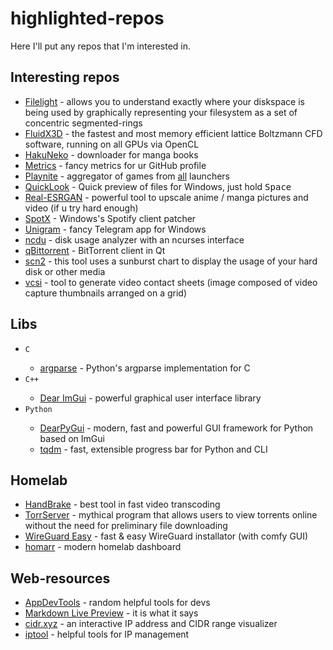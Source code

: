 # highlighted-repos

Here I'll put any repos that I'm interested in.

## Interesting repos

<div id="auto-sort-start"/>

- [Filelight](https://github.com/KDE/filelight) - allows you to understand exactly where your diskspace is being used by graphically representing your filesystem as a set of concentric segmented-rings
- [FluidX3D](https://github.com/ProjectPhysX/FluidX3D) - the fastest and most memory efficient lattice Boltzmann CFD software, running on all GPUs via OpenCL
- [HakuNeko](https://github.com/manga-download/hakuneko) - downloader for manga books
- [Metrics](https://github.com/lowlighter/metrics) - fancy metrics for ur GitHub profile
- [Playnite](https://github.com/JosefNemec/Playnite) - aggregator of games from [all](https://playnite.link/addons.html) launchers
- [QuickLook](https://github.com/QL-Win/QuickLook) - Quick preview of files for Windows, just hold <kbd>Space</kbd>
- [Real-ESRGAN](https://github.com/xinntao/Real-ESRGAN) - powerful tool to upscale anime / manga pictures and video (if u try hard enough)
- [SpotX](https://github.com/SpotX-Official/SpotX) - Windows's Spotify client patcher
- [Unigram](https://github.com/UnigramDev/Unigram) - fancy Telegram app for Windows
- [ncdu](https://github.com/Efreak/ncdu) - disk usage analyzer with an ncurses interface
- [qBittorrent](https://github.com/qbittorrent/qBittorrent) - BitTorrent client in Qt
- [scn2](http://www.steffengerlach.de/freeware/) - this tool uses a sunburst chart to display the usage of your hard disk or other media
- [vcsi](https://github.com/amietn/vcsi) - tool to generate video contact sheets (image composed of video capture thumbnails arranged on a grid)
<div id="auto-sort-end"/>

## Libs 
<div id="auto-sort-start"/>

- `C` <div id="auto-sort-start"/>
  - [argparse](https://github.com/cofyc/argparse) - Python's argparse implementation for C
  <div id="auto-sort-end"/>
- `C++` <div id="auto-sort-start"/>
  - [Dear ImGui](https://github.com/ocornut/imgui) - powerful graphical user interface library
  <div id="auto-sort-end"/>
- `Python` <div id="auto-sort-start"/>
  - [DearPyGui](https://github.com/hoffstadt/DearPyGui) - modern, fast and powerful GUI framework for Python based on ImGui
  - [tqdm](https://github.com/tqdm/tqdm) - fast, extensible progress bar for Python and CLI
  <div id="auto-sort-end"/>
<div id="auto-sort-end"/>

## Homelab 
<div id="auto-sort-start"/>
  
- [HandBrake](https://github.com/HandBrake/HandBrake) - best tool in fast video transcoding
- [TorrServer](https://github.com/YouROK/TorrServer) - mythical program that allows users to view torrents online without the need for preliminary file downloading
- [WireGuard Easy](https://github.com/wg-easy/wg-easy) - fast & easy WireGuard installator (with comfy GUI)
- [homarr](https://github.com/ajnart/homarr) - modern homelab dashboard
<div id="auto-sort-end"/>

## Web-resources
<div id="auto-sort-start"/>

- [AppDevTools](https://appdevtools.com/) - random helpful tools for devs
- [Markdown Live Preview](https://markdownlivepreview.com/) - it is what it says
- [cidr.xyz](https://cidr.xyz/) - an interactive IP address and CIDR range visualizer
- [iptool](https://iptool.io/) - helpful tools for IP management
<div id="auto-sort-end"/>
